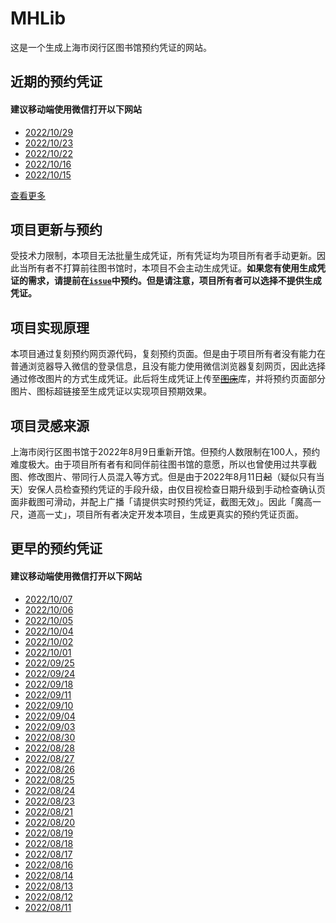 # MHLib
这是一个生成上海市闵行区图书馆预约凭证的网站。

## 近期的预约凭证
#### **建议移动端使用微信打开以下网站**
- [2022/10/29](https://shitan-677.github.io/MHLib/page/221029.html "2022年10月29日的预约凭证")
- [2022/10/23](https://shitan-677.github.io/MHLib/page/221023.html "2022年10月23日的预约凭证")
- [2022/10/22](https://shitan-677.github.io/MHLib/page/221022.html "2022年10月22日的预约凭证")
- [2022/10/16](https://shitan-677.github.io/MHLib/page/221016.html "2022年10月16日的预约凭证")
- [2022/10/15](https://shitan-677.github.io/MHLib/page/221015.html "2022年10月15日的预约凭证")

[查看更多](https://shitan-677.github.io/MHLib#更早的预约凭证 "所有预约凭证")

## 项目更新与预约
受技术力限制，本项目无法批量生成凭证，所有凭证均为项目所有者手动更新。因此当所有者不打算前往图书馆时，本项目不会主动生成凭证。**如果您有使用生成凭证的需求，请提前在[`issue`](https://github.com/ShiTan-677/MHLib/issues "问题")中预约。但是请注意，项目所有者可以选择不提供生成凭证。**

## 项目实现原理
本项目通过复刻预约网页源代码，复刻预约页面。但是由于项目所有者没有能力在普通浏览器导入微信的登录信息，且没有能力使用微信浏览器复刻网页，因此选择通过修改图片的方式生成凭证。此后将生成凭证上传至~~[图床](https://imgloc.com/ "某免费图片外链网站")~~库，并将预约页面部分图片、图标超链接至生成凭证以实现项目预期效果。

## 项目灵感来源
上海市闵行区图书馆于2022年8月9日重新开馆。但预约人数限制在100人，预约难度极大。由于项目所有者有和同伴前往图书馆的意愿，所以也曾使用过共享截图、修改图片、带同行人员混入等方式。但是由于2022年8月11日~~起~~（疑似只有当天）安保人员检查预约凭证的手段升级，由仅目视检查日期升级到手动检查确认页面非截图可滑动，并配上广播「请提供实时预约凭证，截图无效」。因此「魔高一尺，道高一丈」，项目所有者决定开发本项目，生成更真实的预约凭证页面。

## 更早的预约凭证
#### **建议移动端使用微信打开以下网站**
- [2022/10/07](https://shitan-677.github.io/MHLib/page/221007.html "2022年10月7日的预约凭证")
- [2022/10/06](https://shitan-677.github.io/MHLib/page/221006.html "2022年10月6日的预约凭证")
- [2022/10/05](https://shitan-677.github.io/MHLib/page/221005.html "2022年10月5日的预约凭证")
- [2022/10/04](https://shitan-677.github.io/MHLib/page/221004.html "2022年10月4日的预约凭证")
- [2022/10/02](https://shitan-677.github.io/MHLib/page/221002.html "2022年10月2日的预约凭证")
- [2022/10/01](https://shitan-677.github.io/MHLib/page/221001.html "2022年10月1日的预约凭证")
- [2022/09/25](https://shitan-677.github.io/MHLib/page/220925.html "2022年9月25日的预约凭证")
- [2022/09/24](https://shitan-677.github.io/MHLib/page/220924.html "2022年9月24日的预约凭证")
- [2022/09/18](https://shitan-677.github.io/MHLib/page/220918.html "2022年9月18日的预约凭证")
- [2022/09/11](https://shitan-677.github.io/MHLib/page/220911.html "2022年9月11日的预约凭证")
- [2022/09/10](https://shitan-677.github.io/MHLib/page/220910.html "2022年9月10日的预约凭证")
- [2022/09/04](https://shitan-677.github.io/MHLib/page/220904.html "2022年9月4日的预约凭证")
- [2022/09/03](https://shitan-677.github.io/MHLib/page/220903.html "2022年9月3日的预约凭证")
- [2022/08/30](https://shitan-677.github.io/MHLib/page/220830.html "2022年8月30日的预约凭证")
- [2022/08/28](https://shitan-677.github.io/MHLib/page/220828.html "2022年8月28日的预约凭证")
- [2022/08/27](https://shitan-677.github.io/MHLib/page/220827.html "2022年8月27日的预约凭证")
- [2022/08/26](https://shitan-677.github.io/MHLib/page/220826.html "2022年8月26日的预约凭证")
- [2022/08/25](https://shitan-677.github.io/MHLib/page/220825.html "2022年8月25日的预约凭证")
- [2022/08/24](https://shitan-677.github.io/MHLib/220824.html "2022年8月24日的预约凭证")
- [2022/08/23](https://shitan-677.github.io/MHLib/220823.html "2022年8月23日的预约凭证")
- [2022/08/21](https://shitan-677.github.io/MHLib/220821.html "2022年8月21日的预约凭证")
- [2022/08/20](https://shitan-677.github.io/MHLib/220820.html "2022年8月20日的预约凭证")
- [2022/08/19](https://shitan-677.github.io/MHLib/220819.html "2022年8月19日的预约凭证")
- [2022/08/18](https://shitan-677.github.io/MHLib/220818.html "2022年8月18日的预约凭证")
- [2022/08/17](https://shitan-677.github.io/MHLib/220817.html "2022年8月17日的预约凭证")
- [2022/08/16](https://shitan-677.github.io/MHLib/220816.html "2022年8月16日的预约凭证")
- [2022/08/14](https://shitan-677.github.io/MHLib/220814.html "2022年8月14日的预约凭证")
- [2022/08/13](https://shitan-677.github.io/MHLib/220813.html "2022年8月13日的伪造预约凭证")
- [2022/08/12](https://shitan-677.github.io/MHLib/220812.html "2022年8月12日的伪造预约凭证")
- [2022/08/11](https://shitan-677.github.io/MHLib/%E9%97%B5%E8%A1%8C%E5%8C%BA%E5%9B%BE%E4%B9%A6%E9%A6%860811.html "2022年8月11日的伪造预约凭证")
